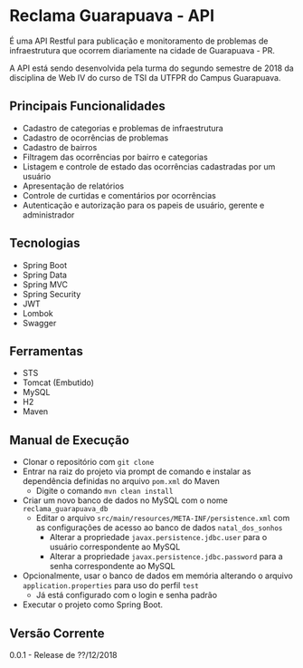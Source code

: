 # Reclama Guarapuava - API

É uma API Restful para publicação e monitoramento de problemas de infraestrutura que ocorrem diariamente na cidade de Guarapuava - PR. 

A API está sendo desenvolvida pela turma do segundo semestre de 2018 da disciplina de Web IV do curso de TSI da UTFPR do Campus Guarapuava.

## Principais Funcionalidades
+ Cadastro de categorias e problemas de infraestrutura
+ Cadastro de ocorrências de problemas
+ Cadastro de bairros
+ Filtragem das ocorrências por bairro e categorias
+ Listagem e controle de estado das ocorrências cadastradas por um usuário
+ Apresentação de relatórios
+ Controle de curtidas e comentários por ocorrências
+ Autenticação e autorização para os papeis de usuário, gerente e administrador

## Tecnologias
+ Spring Boot
+ Spring Data
+ Spring MVC
+ Spring Security
+ JWT
+ Lombok
+ Swagger

## Ferramentas
+ STS
+ Tomcat (Embutido)
+ MySQL
+ H2
+ Maven

## Manual de Execução
+ Clonar o repositório com  `git clone`
+ Entrar na raiz do projeto via prompt de comando e instalar as dependência definidas no arquivo `pom.xml` do Maven
  - Digite o comando `mvn clean install`
+ Criar um novo banco de dados no MySQL com o nome `reclama_guarapuava_db`  
  - Editar o arquivo `src/main/resources/META-INF/persistence.xml` com as configurações de acesso ao banco de dados `natal_dos_sonhos`
    - Alterar a propriedade `javax.persistence.jdbc.user` para o usuário correspondente ao MySQL
    - Alterar a propriedade `javax.persistence.jdbc.password` para a senha correspondente ao MySQL
+ Opcionalmente, usar o banco de dados em memória alterando o arquivo `application.properties` para uso do perfil `test`
  - Já está configurado com o login e senha padrão 
+ Executar o projeto como Spring Boot.

## Versão Corrente
0.0.1 - Release de ??/12/2018







